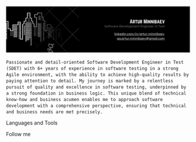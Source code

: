 ![Header](https://github.com/Artur-Minnibaev/Artur-Minnibaev/blob/main/assets/GitHub_banner.png)

`Passionate and detail-oriented Software Development Engineer in Test (SDET) with 6+ years of experience in software testing in a strong Agile environment, with the ability to achieve high-quality results by paying attention to detail. My journey is marked by a relentless pursuit of quality and excellence in software testing, underpinned by a strong foundation in business logic. This unique blend of technical know-how and business acumen enables me to approach software development with a comprehensive perspective, ensuring that technical and business needs are met precisely.`

Languages and Tools

Follow me
